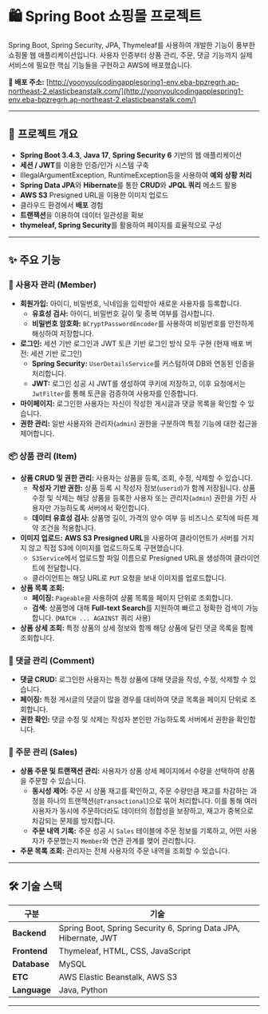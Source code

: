 # 🛍️ Spring Boot 쇼핑몰 프로젝트

Spring Boot, Spring Security, JPA, Thymeleaf를 사용하여 개발한 기능이 풍부한 쇼핑몰 웹 애플리케이션입니다. 사용자 인증부터 상품 관리, 주문, 댓글 기능까지 실제 서비스에 필요한 핵심 기능들을 구현하고 AWS에 배포했습니다.

**🔗 배포 주소:** [http://yoonyoulcodingapplespring1-env.eba-bpzregrh.ap-northeast-2.elasticbeanstalk.com/](http://yoonyoulcodingapplespring1-env.eba-bpzregrh.ap-northeast-2.elasticbeanstalk.com/)

---
## 🚀 프로젝트 개요

- **Spring Boot 3.4.3**, **Java 17**, **Spring Security 6** 기반의 웹 애플리케이션
- **세션 / JWT**를 이용한 인증/인가 시스템 구축
- IllegalArgumentException, RuntimeException등을 사용하여 **예외 상황  처리**
- **Spring Data JPA**와 **Hibernate**를 통한 **CRUD**와 **JPQL 쿼리** 메소드 활용
- **AWS S3** Presigned URL을 이용한 이미지 업로드
- 클라우드 환경에서 **배포** 경험
- **트랜잭션**을 이용하여 데이터 일관성을 확보
- **thymeleaf, Spring Security**를 활용하여 페이지를 효율적으로 구성

---

## ✨ 주요 기능

### 👤 사용자 관리 (Member)
- **회원가입:** 아이디, 비밀번호, 닉네임을 입력받아 새로운 사용자를 등록합니다.
  - **유효성 검사:** 아이디, 비밀번호 길이 및 중복 여부를 검사합니다.
  - **비밀번호 암호화:** `BCryptPasswordEncoder`를 사용하여 비밀번호를 안전하게 해싱하여 저장합니다.
- **로그인:** 세션 기반 로그인과 JWT 토큰 기반 로그인 방식 모두 구현
  (현재 배포 버전: 세션 기반 로그인)
  - **Spring Security:** `UserDetailsService`를 커스텀하여 DB와 연동된 인증을 처리합니다.
  - **JWT:** 로그인 성공 시 JWT를 생성하여 쿠키에 저장하고, 이후 요청에서는 `JwtFilter`를 통해 토큰을 검증하여 사용자를 인증합니다.
- **마이페이지:** 로그인한 사용자는 자신이 작성한 게시글과 댓글 목록을 확인할 수 있습니다.
- **권한 관리:** 일반 사용자와 관리자(`admin`) 권한을 구분하여 특정 기능에 대한 접근을 제어합니다.

### 📦 상품 관리 (Item)
- **상품 CRUD 및 권한 관리:** 사용자는 상품을 등록, 조회, 수정, 삭제할 수 있습니다.
  - **작성자 기반 권한:** 상품 등록 시 작성자 정보(`userid`)가 함께 저장됩니다. 상품 수정 및 삭제는 해당 상품을 등록한 사용자 또는 관리자(`admin`) 권한을 가진 사용자만 가능하도록 서버에서 확인합니다.
  - **데이터 유효성 검사:** 상품명 길이, 가격의 양수 여부 등 비즈니스 로직에 따른 제약 조건을 적용합니다.
- **이미지 업로드:** **AWS S3 Presigned URL**을 사용하여 클라이언트가 서버를 거치지 않고 직접 S3에 이미지를 업로드하도록 구현했습니다.
  - `S3Service`에서 업로드할 파일 이름으로 Presigned URL을 생성하여 클라이언트에 전달합니다.
  - 클라이언트는 해당 URL로 `PUT` 요청을 보내 이미지를 업로드합니다.
- **상품 목록 조회:**
  - **페이징:** `Pageable`을 사용하여 상품 목록을 페이지 단위로 조회합니다.
  - **검색:** 상품명에 대해 **Full-text Search**를 지원하여 빠르고 정확한 검색이 가능합니다. (`MATCH ... AGAINST` 쿼리 사용)
- **상품 상세 조회:** 특정 상품의 상세 정보와 함께 해당 상품에 달린 댓글 목록을 함께 조회합니다.

### 💬 댓글 관리 (Comment)
- **댓글 CRUD:** 로그인한 사용자는 특정 상품에 대해 댓글을 작성, 수정, 삭제할 수 있습니다.
- **페이징:** 특정 게시글의 댓글이 많을 경우를 대비하여 댓글 목록을 페이지 단위로 조회합니다.
- **권한 확인:** 댓글 수정 및 삭제는 작성자 본인만 가능하도록 서버에서 권한을 확인합니다.

### 🛒 주문 관리 (Sales)
- **상품 주문 및 트랜잭션 관리:** 사용자가 상품 상세 페이지에서 수량을 선택하여 상품을 주문할 수 있습니다.
  - **동시성 제어:** 주문 시 상품 재고를 확인하고, 주문 수량만큼 재고를 차감하는 과정을 하나의 트랜잭션(`@Transactional`)으로 묶어 처리합니다. 이를 통해 여러 사용자가 동시에 주문하더라도 데이터의 정합성을 보장하고, 재고가 중복으로 차감되는 문제를 방지합니다.
  - **주문 내역 기록:** 주문 성공 시 `Sales` 테이블에 주문 정보를 기록하고, 어떤 사용자가 주문했는지 `Member`와 연관 관계를 맺어 관리합니다.
- **주문 목록 조회:** 관리자는 전체 사용자의 주문 내역을 조회할 수 있습니다.

---

## 🛠 기술 스택

| 구분 | 기술 |
| --- | --- |
| **Backend** | Spring Boot, Spring Security 6, Spring Data JPA, Hibernate, JWT |
| **Frontend** | Thymeleaf, HTML, CSS, JavaScript |
| **Database** | MySQL |
| **ETC** | AWS Elastic Beanstalk, AWS S3 |
| **Language** | Java, Python |

---